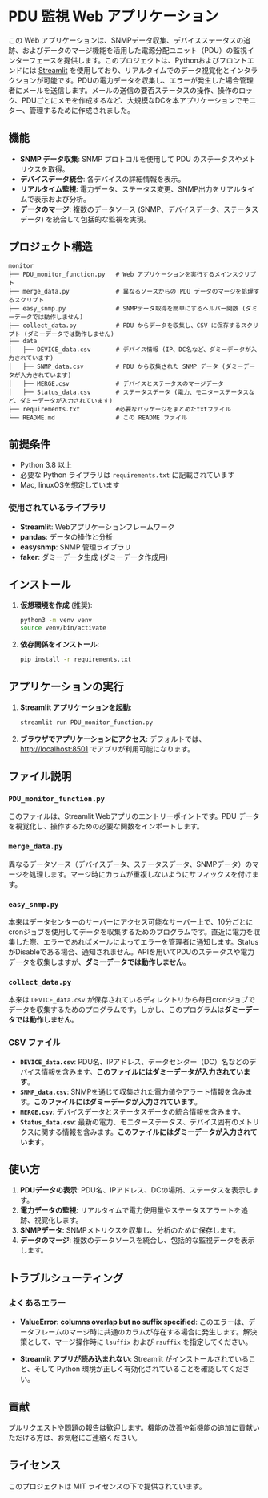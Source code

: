 
# PDU 監視 Web アプリケーション

この Web アプリケーションは、SNMPデータ収集、デバイスステータスの追跡、およびデータのマージ機能を活用した電源分配ユニット（PDU）の監視インターフェースを提供します。このプロジェクトは、Pythonおよびフロントエンドには [Streamlit](https://streamlit.io/) を使用しており、リアルタイムでのデータ視覚化とインタラクションが可能です。PDUの電力データを収集し、エラーが発生した場合管理者にメールを送信します。メールの送信の要否ステータスの操作、操作のロック、PDUごとにメモを作成するなど、大規模なDCを本アプリケーションでモニター、管理するために作成されました。

## 機能

- **SNMP データ収集**: SNMP プロトコルを使用して PDU のステータスやメトリクスを取得。
- **デバイスデータ統合**: 各デバイスの詳細情報を表示。
- **リアルタイム監視**: 電力データ、ステータス変更、SNMP出力をリアルタイムで表示および分析。
- **データのマージ**: 複数のデータソース (SNMP、デバイスデータ、ステータスデータ) を統合して包括的な監視を実現。

## プロジェクト構造

```
monitor
├── PDU_monitor_function.py   # Web アプリケーションを実行するメインスクリプト
├── merge_data.py             # 異なるソースからの PDU データのマージを処理するスクリプト
├── easy_snmp.py              # SNMPデータ取得を簡単にするヘルパー関数 (ダミーデータでは動作しません)
├── collect_data.py           # PDU からデータを収集し、CSV に保存するスクリプト (ダミーデータでは動作しません)
├── data
│   ├── DEVICE_data.csv       # デバイス情報 (IP、DC名など、ダミーデータが入力されています)
│   ├── SNMP_data.csv         # PDU から収集された SNMP データ (ダミーデータが入力されています)
│   ├── MERGE.csv             # デバイスとステータスのマージデータ
│   ├── Status_data.csv       # ステータスデータ (電力、モニターステータスなど、ダミーデータが入力されています)
├── requirements.txt          #必要なパッケージをまとめたtxtファイル
└── README.md                 # この README ファイル
```

## 前提条件

- Python 3.8 以上
- 必要な Python ライブラリは `requirements.txt` に記載されています
- Mac, linuxOSを想定しています

### 使用されているライブラリ

- **Streamlit**: Webアプリケーションフレームワーク
- **pandas**: データの操作と分析
- **easysnmp**: SNMP 管理ライブラリ
- **faker**: ダミーデータ生成 (ダミーデータ作成用)

## インストール

1. **仮想環境を作成** (推奨):
   ```bash
   python3 -m venv venv
   source venv/bin/activate
   ```

2. **依存関係をインストール**:
   ```bash
   pip install -r requirements.txt
   ```

## アプリケーションの実行

1. **Streamlit アプリケーションを起動**:
   ```bash
   streamlit run PDU_monitor_function.py
   ```

2. **ブラウザでアプリケーションにアクセス**:
   デフォルトでは、[http://localhost:8501](http://localhost:8501) でアプリが利用可能になります。

## ファイル説明

### `PDU_monitor_function.py`
このファイルは、Streamlit Webアプリのエントリーポイントです。PDU データを視覚化し、操作するための必要な関数をインポートします。

### `merge_data.py`
異なるデータソース（デバイスデータ、ステータスデータ、SNMPデータ）のマージを処理します。マージ時にカラムが重複しないようにサフィックスを付けます。

### `easy_snmp.py`
本来はデータセンターのサーバーにアクセス可能なサーバー上で、10分ごとにcronジョブを使用してデータを収集するためのプログラムです。直近に電力を収集した際、エラーであればメールによってエラーを管理者に通知します。StatusがDisableである場合、通知されません。APIを用いてPDUのステータスや電力データを収集しますが、**ダミーデータでは動作しません**。

### `collect_data.py`
本来は `DEVICE_data.csv` が保存されているディレクトリから毎日cronジョブでデータを収集するためのプログラムです。しかし、このプログラムは**ダミーデータでは動作しません**。

### CSV ファイル

- **`DEVICE_data.csv`**: PDU名、IPアドレス、データセンター（DC）名などのデバイス情報を含みます。**このファイルにはダミーデータが入力されています**。
- **`SNMP_data.csv`**: SNMPを通じて収集された電力値やアラート情報を含みます。**このファイルにはダミーデータが入力されています**。
- **`MERGE.csv`**: デバイスデータとステータスデータの統合情報を含みます。
- **`Status_data.csv`**: 最新の電力、モニターステータス、デバイス固有のメトリクスに関する情報を含みます。**このファイルにはダミーデータが入力されています**。

## 使い方

1. **PDUデータの表示**: PDU名、IPアドレス、DCの場所、ステータスを表示します。
2. **電力データの監視**: リアルタイムで電力使用量やステータスアラートを追跡、視覚化します。
3. **SNMPデータ**: SNMPメトリクスを収集し、分析のために保存します。
4. **データのマージ**: 複数のデータソースを統合し、包括的な監視データを表示します。

## トラブルシューティング

### よくあるエラー

- **ValueError: columns overlap but no suffix specified**:
  このエラーは、データフレームのマージ時に共通のカラムが存在する場合に発生します。解決策として、マージ操作時に `lsuffix` および `rsuffix` を指定してください。

- **Streamlit アプリが読み込まれない**:
  Streamlit がインストールされていること、そして Python 環境が正しく有効化されていることを確認してください。

## 貢献

プルリクエストや問題の報告は歓迎します。機能の改善や新機能の追加に貢献いただける方は、お気軽にご連絡ください。

## ライセンス

このプロジェクトは MIT ライセンスの下で提供されています。
